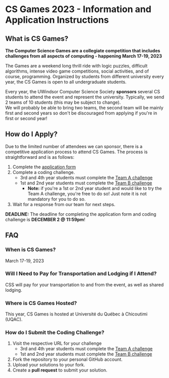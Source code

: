 # CS Games 2023 - Information and Application Instructions

## What is CS Games?

**The Computer Science Games are a collegiate competition that includes challenges from all aspects of computing - happening March 17-19, 2023**

The Games are a weekend long thrill ride with logic puzzles, difficult algorithms, intense video game competitions, social activities, and of course, programming. Organized by students from different university every year, the CS Games is open to all undergraduate students.

Every year, the UWindsor Computer Science Society **sponsors** several CS students to attend the event and represent the university. Typically, we send 2 teams of 10 students (this may be subject to change).  
We will probably be able to bring two teams, the second team will be mainly first and second years so don't be discouraged from applying if you're in first or second year!

## How do I Apply?

Due to the limited number of attendees we can sponsor, there is a competitive application process to attend CS Games. The process is straightforward and is as follows:

1. Complete the [application form](https://forms.office.com/r/R4A1JyB3Xf)
2. Complete a coding challenge.
    - 3rd and 4th year students must complete the [Team A challenge](https://github.com/uwindsorcss/csgames-2023-team-a-question)
    - 1st and 2nd year students must complete the [Team B challenge](https://github.com/uwindsorcss/csgames-2023-team-b-question)
      - **Note:** if you're a 1st or 2nd year student and would like to try the Team A challenge, you're free to do so! Just note it is not mandatory for you to do so.
3. Wait for a response from our team for next steps.  

**DEADLINE:** The deadline for completing the application form and coding challenge is **DECEMBER 2 @ 11:59pm**!

## FAQ

### When is CS Games?

March 17-19, 2023

### Will I Need to Pay for Transportation and Lodging if I Attend? 

CSS will pay for your transportation to and from the event, as well as shared lodging.

### Where is CS Games Hosted?

This year, CS Games is hosted at Université du Québec à Chicoutimi (UQAC).

### How do I Submit the Coding Challenge?

1. Visit the respective URL for your challenge
    - 3rd and 4th year students must complete the [Team A challenge](https://github.com/uwindsorcss/csgames-2023-team-a-question)
    - 1st and 2nd year students must complete the [Team B challenge](https://github.com/uwindsorcss/csgames-2023-team-b-question)
2. Fork the repository to your personal GitHub account.
3. Upload your solutions to your fork.
4. Create a **pull request** to submit your solution.
